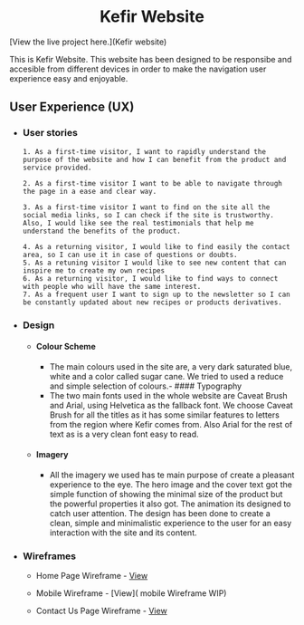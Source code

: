 <h1 align="center">Kefir Website</h1>

[View the live project here.](Kefir website)

This is Kefir Website. This website has been designed to be responsibe and accesible from different devices in order to make the navigation user experience easy and enjoyable.


## User Experience (UX)

-   ### User stories

        1. As a first-time visitor, I want to rapidly understand the purpose of the website and how I can benefit from the product and service provided.

        2. As a first-time visitor I want to be able to navigate through the page in a ease and clear way.

        3. As a first-time visitor I want to find on the site all the social media links, so I can check if the site is trustworthy. Also, I would like see the real testimonials that help me understand the benefits of the product.

        4. As a returning visitor, I would like to find easily the contact area, so I can use it in case of questions or doubts.
        5. As a retuning visitor I would like to see new content that can inspire me to create my own recipes 
        6. As a returning visitor, I would like to find ways to connect with people who will have the same interest. 
        7. As a frequent user I want to sign up to the newsletter so I can be constantly updated about new recipes or products derivatives. 

-  ### Design
    -   #### Colour Scheme
        -   The main colours used in the site are, a very dark saturated blue, white and a color called sugar cane. We tried to used a reduce  and  simple selection of colours.-   #### Typography
        -   The two main fonts used in the whole website are Caveat Brush and Arial, using Helvetica as the fallback font. We choose Caveat Brush for all the titles as it has some similar features to letters from the region where Kefir comes from. Also Arial for the rest of text as is a very clean font easy to read.  
    -   #### Imagery
        -   All the imagery we used has te main purpose of create a pleasant experience to the eye. The hero image and the cover text got the simple function of showing the minimal size of the product but the powerful properties  it also got. The animation its designed to catch user attention. The design 
        has been done to create a clean, simple and minimalistic experience to the user for an easy interaction with the site and its content.
*   ### Wireframes

    -   Home Page Wireframe - [View](https://github.com/andna5980/test/blob/main/src/assets/wireframes/Homepage.pdf)

    -   Mobile Wireframe - [View]( mobile Wireframe WIP)

    -   Contact Us Page Wireframe - [View](https://github.com/andna5980/test/blob/main/src/assets/wireframes/Contactus.pdf)
